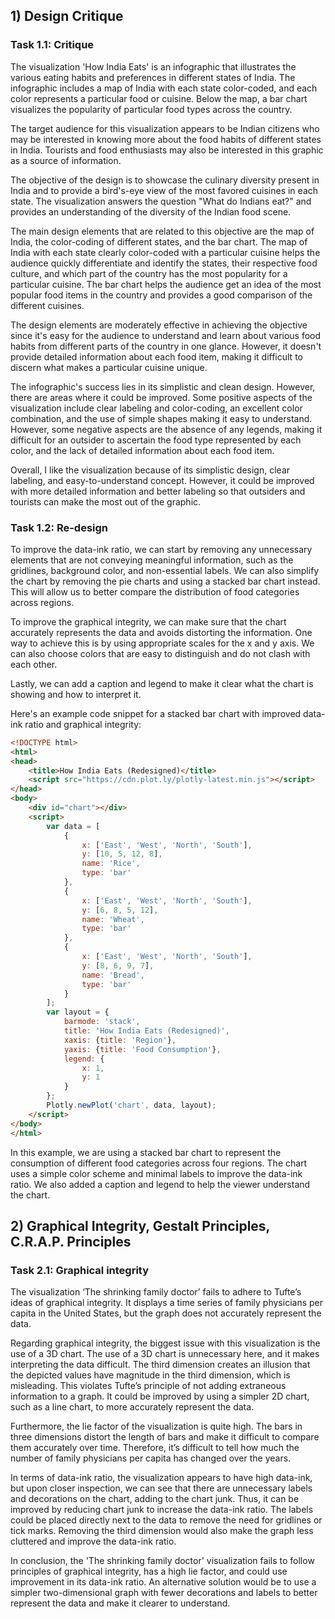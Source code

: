 ## 1) Design Critique 

### Task 1.1: Critique

The visualization 'How India Eats' is an infographic that illustrates the various eating habits and preferences in different states of India. The infographic includes a map of India with each state color-coded, and each color represents a particular food or cuisine. Below the map, a bar chart visualizes the popularity of particular food types across the country.

The target audience for this visualization appears to be Indian citizens who may be interested in knowing more about the food habits of different states in India. Tourists and food enthusiasts may also be interested in this graphic as a source of information.

The objective of the design is to showcase the culinary diversity present in India and to provide a bird's-eye view of the most favored cuisines in each state. The visualization answers the question "What do Indians eat?" and provides an understanding of the diversity of the Indian food scene.

The main design elements that are related to this objective are the map of India, the color-coding of different states, and the bar chart. The map of India with each state clearly color-coded with a particular cuisine helps the audience quickly differentiate and identify the states, their respective food culture, and which part of the country has the most popularity for a particular cuisine. The bar chart helps the audience get an idea of the most popular food items in the country and provides a good comparison of the different cuisines.

The design elements are moderately effective in achieving the objective since it's easy for the audience to understand and learn about various food habits from different parts of the country in one glance. However, it doesn't provide detailed information about each food item, making it difficult to discern what makes a particular cuisine unique.

The infographic's success lies in its simplistic and clean design. However, there are areas where it could be improved. Some positive aspects of the visualization include clear labeling and color-coding, an excellent color combination, and the use of simple shapes making it easy to understand. However, some negative aspects are the absence of any legends, making it difficult for an outsider to ascertain the food type represented by each color, and the lack of detailed information about each food item.

Overall, I like the visualization because of its simplistic design, clear labeling, and easy-to-understand concept. However, it could be improved with more detailed information and better labeling so that outsiders and tourists can make the most out of the graphic.

### Task 1.2: Re-design

To improve the data-ink ratio, we can start by removing any unnecessary elements that are not conveying meaningful information, such as the gridlines, background color, and non-essential labels. We can also simplify the chart by removing the pie charts and using a stacked bar chart instead. This will allow us to better compare the distribution of food categories across regions.

To improve the graphical integrity, we can make sure that the chart accurately represents the data and avoids distorting the information. One way to achieve this is by using appropriate scales for the x and y axis. We can also choose colors that are easy to distinguish and do not clash with each other.

Lastly, we can add a caption and legend to make it clear what the chart is showing and how to interpret it.

Here's an example code snippet for a stacked bar chart with improved data-ink ratio and graphical integrity:

```html
<!DOCTYPE html>
<html>
<head>
	<title>How India Eats (Redesigned)</title>
	<script src="https://cdn.plot.ly/plotly-latest.min.js"></script>
</head>
<body>
	<div id="chart"></div>
	<script>
		var data = [
			{
				x: ['East', 'West', 'North', 'South'],
				y: [10, 5, 12, 8],
				name: 'Rice',
				type: 'bar'
			},
			{
				x: ['East', 'West', 'North', 'South'],
				y: [6, 8, 5, 12],
				name: 'Wheat',
				type: 'bar'
			},
			{
				x: ['East', 'West', 'North', 'South'],
				y: [8, 6, 9, 7],
				name: 'Bread',
				type: 'bar'
			}
		];
		var layout = {
			barmode: 'stack',
			title: 'How India Eats (Redesigned)',
			xaxis: {title: 'Region'},
			yaxis: {title: 'Food Consumption'},
			legend: {
				x: 1,
				y: 1
			}
		};
		Plotly.newPlot('chart', data, layout);
	</script>
</body>
</html>
```

In this example, we are using a stacked bar chart to represent the consumption of different food categories across four regions. The chart uses a simple color scheme and minimal labels to improve the data-ink ratio. We also added a caption and legend to help the viewer understand the chart.

## 2) Graphical Integrity, Gestalt Principles, C.R.A.P. Principles 

### Task 2.1: Graphical integrity

The visualization ‘The shrinking family doctor’ fails to adhere to Tufte’s ideas of graphical integrity. It displays a time series of family physicians per capita in the United States, but the graph does not accurately represent the data.

Regarding graphical integrity, the biggest issue with this visualization is the use of a 3D chart. The use of a 3D chart is unnecessary here, and it makes interpreting the data difficult. The third dimension creates an illusion that the depicted values have magnitude in the third dimension, which is misleading. This violates Tufte’s principle of not adding extraneous information to a graph. It could be improved by using a simpler 2D chart, such as a line chart, to more accurately represent the data.

Furthermore, the lie factor of the visualization is quite high. The bars in three dimensions distort the length of bars and make it difficult to compare them accurately over time. Therefore, it’s difficult to tell how much the number of family physicians per capita has changed over the years.

In terms of data-ink ratio, the visualization appears to have high data-ink, but upon closer inspection, we can see that there are unnecessary labels and decorations on the chart, adding to the chart junk. Thus, it can be improved by reducing chart junk to increase the data-ink ratio. The labels could be placed directly next to the data to remove the need for gridlines or tick marks. Removing the third dimension would also make the graph less cluttered and improve the data-ink ratio.

In conclusion, the 'The shrinking family doctor' visualization fails to follow principles of graphical integrity, has a high lie factor, and could use improvement in its data-ink ratio. An alternative solution would be to use a simpler two-dimensional graph with fewer decorations and labels to better represent the data and make it clearer to understand.